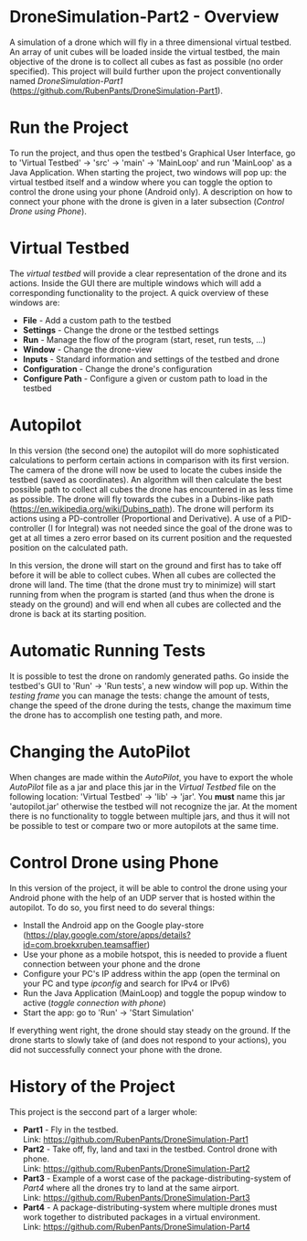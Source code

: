 
# DroneSimulation-Part2 - Overview

A simulation of a drone which will fly in a three dimensional virtual testbed. An array of unit cubes will be loaded inside the virtual testbed, the main
objective of the drone is to collect all cubes as fast as possible (no order specified). This project will build further upon the project conventionally
named _DroneSimulation-Part1_ (https://github.com/RubenPants/DroneSimulation-Part1).



# Run the Project

To run the project, and thus open the testbed's Graphical User Interface, go to 'Virtual Testbed' -> 'src' -> 'main' -> 'MainLoop' and run 'MainLoop' as a 
Java Application. When starting the project, two windows will pop up: the virtual testbed itself and a window where you can toggle the option to control the
drone using your phone (Android only). A description on how to connect your phone with the drone is given in a later subsection (_Control Drone using Phone_).



# Virtual Testbed

The _virtual testbed_ will provide a clear representation of the drone and its actions. Inside the GUI there are multiple windows which will add a corresponding
functionality to the project. A quick overview of these windows are:  
* __File__ - Add a custom path to the testbed  
* __Settings__ - Change the drone or the testbed settings
* __Run__ - Manage the flow of the program (start, reset, run tests, ...)
* __Window__ - Change the drone-view
* __Inputs__ - Standard information and settings of the testbed and drone
* __Configuration__ - Change the drone's configuration
* __Configure Path__ - Configure a given or custom path to load in the testbed



# Autopilot

In this version (the second one) the autopilot will do more sophisticated calculations to perform certain actions in comparison with its first version. The
camera of the drone will now be used to locate the cubes inside the testbed (saved as coordinates). An algorithm will then calculate the best possible path
to collect all cubes the drone has encountered in as less time as possible. The drone will fly towards the cubes in a Dubins-like path 
(https://en.wikipedia.org/wiki/Dubins_path). The drone will perform its actions using a PD-controller (Proportional and Derivative). A use of a PID-controller
(I for Integral) was not needed since the goal of the drone was to get at all times a zero error based on its current position and the requested position on
the calculated path.

In this version, the drone will start on the ground and first has to take off before it will be able to collect cubes. When all cubes are collected the drone
will land. The time (that the drone must try to minimize) will start running from when the program is started (and thus when the drone is steady on the
ground) and will end when all cubes are collected and the drone is back at its starting position.



# Automatic Running Tests

It is possible to test the drone on randomly generated paths. Go inside the testbed's GUI to 'Run' -> 'Run tests', a new window will pop up. Within the _testing
frame_ you can manage the tests: change the amount of tests, change the speed of the drone during the tests, change the maximum time the drone has to accomplish
one testing path, and more.



# Changing the AutoPilot

When changes are made within the _AutoPilot_, you have to export the whole _AutoPilot_ file as a jar and place this jar in the _Virtual Testbed_ file on the
following location: 'Virtual Testbed' -> 'lib' -> 'jar'. You __must__ name this jar 'autopilot.jar' otherwise the testbed will not recognize the jar. At the
moment there is no functionality to toggle between multiple jars, and thus it will not be possible to test or compare two or more autopilots at the same time.



# Control Drone using Phone

In this version of the project, it will be able to control the drone using your Android phone with the help of an UDP server that is hosted within the autopilot. To do so, you first need to do several things:  
* Install the Android app on the Google play-store (https://play.google.com/store/apps/details?id=com.broekxruben.teamsaffier)  
* Use your phone as a mobile hotspot, this is needed to provide a fluent connection between your phone and the drone  
* Configure your PC's IP address within the app (open the terminal on your PC and type _ipconfig_ and search for IPv4 or IPv6)  
* Run the Java Application (MainLoop) and toggle the popup window to active (_toggle connection with phone_)  
* Start the app: go to 'Run' -> 'Start Simulation'

If everything went right, the drone should stay steady on the ground. If the drone starts to slowly take of (and does not respond to your actions), you did not
successfully connect your phone with the drone.



# History of the Project

This project is the seccond part of a larger whole:
* __Part1__ - Fly in the testbed.  
Link: https://github.com/RubenPants/DroneSimulation-Part1  
* __Part2__ - Take off, fly, land and taxi in the testbed. Control drone with phone.  
Link: https://github.com/RubenPants/DroneSimulation-Part2  
* __Part3__ - Example of a worst case of the package-distributing-system of _Part4_ where all the drones try to land at the same airport.  
Link: https://github.com/RubenPants/DroneSimulation-Part3  
* __Part4__ - A package-distributing-system where multiple drones must work together to distributed packages in a virtual environment.  
Link: https://github.com/RubenPants/DroneSimulation-Part4  
